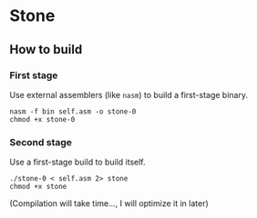 # Stone

## How to build

### First stage

Use external assemblers (like `nasm`) to build a first-stage binary.

```
nasm -f bin self.asm -o stone-0
chmod +x stone-0
```

### Second stage

Use a first-stage build to build itself.

```
./stone-0 < self.asm 2> stone
chmod +x stone
```

(Compilation will take time..., I will optimize it in later)
